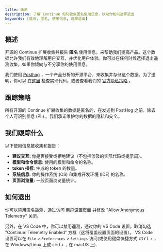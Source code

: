 ```yaml
---
title: 遥测
description: 了解 Continue 如何收集匿名使用信息，以及你如何选择退出
keywords: [遥测, 匿名, 使用信息, 选择退出]
---
```


## 概述
开源的 Continue 扩展收集并报告 **匿名** 使用信息，来帮助我们提高产品。这个数据允许我们有效地理解用户交互，并优化用户体验。你可以在任何时候选择退出遥测收集，如果你倾向与不分享你的使用信息。

我们使用 [Posthog](https://posthog.com/) ，一个产品分析的开源平台，来收集并存储这个数据。为了透明，你可以 [在这里](https://github.com/continuedev/continue/blob/main/gui/src/hooks/CustomPostHogProvider.tsx) 检查实现代码，或者查看我们的 [官方隐私策略](https://continue.dev/privacy) 。

## 跟踪策略

所有开源的 Continue 扩展收集的数据是匿名的，在发送到 PostHog 之前，除去个人可识别信息 (PII) 。我们承诺维护你的数据的隐私和安全。

## 我们跟踪什么

以下使用信息被收集和报告：

- **建议交互:** 你是否接受或拒绝建议（不包括涉及的实际代码或提示词）。
- **模型和命令信息:** 使用的模型和命令的名称。
- **token 指标:** 生成的 token 的数量。
- **系统信息:** 你的操作系统 (OS) 和集成开发环境 (IDE) 的名称。
- **页面浏览量:** 一般页面浏览量统计。

## 如何退出

你可以禁用匿名遥测，通过访问 [用户设置页面](./customize/settings.md) 并修改 "Allow Anonymous Telemetry" 关闭。

另外，在 VS Code 中，你可以禁用遥测，通过你的 VS Code 设置，取消勾选 "Continue: Telemetry Enabled" 方框（这将覆盖设置页面的设置）。 VS Code 设置可以在 `File` > `Preferences` > `Settings` 访问(或使用键盘快捷方式 <kbd>ctrl</kbd> + <kbd>,</kbd> 在 Windows/Linux 上或 <kbd>cmd</kbd> + <kbd>,</kbd> 在 macOS 上).
